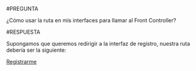 #PREGUNTA

¿Cómo usar la ruta en mis interfaces para llamar al Front Controller?

#RESPUESTA

Supongamos que queremos redirigir a la interfaz de registro, nuestra ruta debería ser la siguiente:

<a href="index.php?url=registro">Registrarme</aa> 
